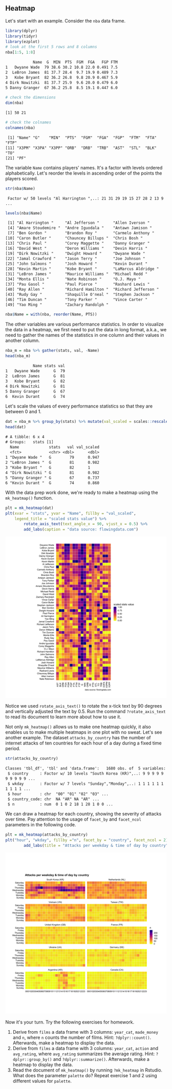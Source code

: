 ## Heatmap

Let's start with an example. Consider the `nba` data frame.


```r
library(dplyr)
library(tidyr)
library(ezplot)
# look at the first 5 rows and 8 columns
nba[1:5, 1:8]
```

```
            Name  G  MIN  PTS  FGM  FGA   FGP FTM
1   Dwyane Wade  79 38.6 30.2 10.8 22.0 0.491 7.5
2  LeBron James  81 37.7 28.4  9.7 19.9 0.489 7.3
3   Kobe Bryant  82 36.2 26.8  9.8 20.9 0.467 5.9
4 Dirk Nowitzki  81 37.7 25.9  9.6 20.0 0.479 6.0
5 Danny Granger  67 36.2 25.8  8.5 19.1 0.447 6.0
```

```r
# check the dimensions
dim(nba)
```

```
[1] 50 21
```

```r
# check the colnames
colnames(nba)
```

```
 [1] "Name" "G"    "MIN"  "PTS"  "FGM"  "FGA"  "FGP"  "FTM"  "FTA"  "FTP" 
[11] "X3PM" "X3PA" "X3PP" "ORB"  "DRB"  "TRB"  "AST"  "STL"  "BLK"  "TO"  
[21] "PF"  
```

The variable `Name` contains players' names. It's a factor with levels ordered 
alphabetically. Let's reorder the levels in ascending order of the points the 
players scored.


```r
str(nba$Name)
```

```
 Factor w/ 50 levels "Al Harrington ",..: 21 31 29 19 15 27 28 2 13 9 ...
```

```r
levels(nba$Name)
```

```
 [1] "Al Harrington "     "Al Jefferson "      "Allen Iverson "    
 [4] "Amare Stoudemire "  "Andre Iguodala "    "Antawn Jamison "   
 [7] "Ben Gordon "        "Brandon Roy "       "Carmelo Anthony "  
[10] "Caron Butler "      "Chauncey Billups "  "Chris Bosh "       
[13] "Chris Paul "        "Corey Maggette "    "Danny Granger "    
[16] "David West "        "Deron Williams "    "Devin Harris "     
[19] "Dirk Nowitzki "     "Dwight Howard "     "Dwyane Wade "      
[22] "Jamal Crawford "    "Jason Terry "       "Joe Johnson "      
[25] "John Salmons "      "Josh Howard "       "Kevin Durant "     
[28] "Kevin Martin "      "Kobe Bryant "       "LaMarcus Aldridge "
[31] "LeBron James "      "Maurice Williams "  "Michael Redd "     
[34] "Monta Ellis "       "Nate Robinson "     "O.J. Mayo "        
[37] "Pau Gasol "         "Paul Pierce "       "Rashard Lewis "    
[40] "Ray Allen "         "Richard Hamilton "  "Richard Jefferson "
[43] "Rudy Gay "          "Shaquille O'neal "  "Stephen Jackson "  
[46] "Tim Duncan "        "Tony Parker "       "Vince Carter "     
[49] "Yao Ming "          "Zachary Randolph " 
```

```r
nba$Name = with(nba, reorder(Name, PTS))
```

The other variables are various performance statistics. In order to visualize 
the data in a heatmap, we first need to put the data in long format, a.k.a., we 
need to gather the names of the statistics in one column and their values in 
another column.


```r
nba_m = nba %>% gather(stats, val, -Name)
head(nba_m)
```

```
            Name stats val
1   Dwyane Wade      G  79
2  LeBron James      G  81
3   Kobe Bryant      G  82
4 Dirk Nowitzki      G  81
5 Danny Granger      G  67
6  Kevin Durant      G  74
```

Let's scale the values of every performance statistics so that they are between 
0 and 1. 


```r
dat = nba_m %>% group_by(stats) %>% mutate(val_scaled = scales::rescale(val))
head(dat)
```

```
# A tibble: 6 x 4
# Groups:   stats [1]
  Name             stats   val val_scaled
  <fct>            <chr> <dbl>      <dbl>
1 "Dwyane Wade "   G        79      0.947
2 "LeBron James "  G        81      0.982
3 "Kobe Bryant "   G        82      1    
4 "Dirk Nowitzki " G        81      0.982
5 "Danny Granger " G        67      0.737
6 "Kevin Durant "  G        74      0.860
```

With the data prep work done, we're ready to make a heatmap using the 
`mk_heatmap()` function.


```r
plt = mk_heatmap(dat)
plt(xvar = "stats", yvar = "Name", fillby = "val_scaled", 
    legend_title = "scaled stats value") %>%
        rotate_axis_text(text_angle_x = 90, vjust_x = 0.5) %>% 
        add_labs(caption = "data source: flowingdata.com")
```

![NBA Performance Statistics](images/heatmap_nba-1.png)

Notice we used `rotate_axis_text()` to rotate the x-tick text by 90 degrees and
vertically adjusted the text by 0.5. Run the command `?rotate_axis_text` to read
its document to learn more about how to use it. 

Not only `mk_heatmap()` allows us to make one heatmap quickly, it also enables
us to make multiple heatmaps in one plot with no sweat. Let's see another 
example. The dataset `attacks_by_country` has the number of internet 
attacks of ten countries for each hour of a day during a fixed time period. 


```r
str(attacks_by_country)
```

```
Classes 'tbl_df', 'tbl' and 'data.frame':	1680 obs. of  5 variables:
 $ country     : Factor w/ 10 levels "South Korea (KR)",..: 9 9 9 9 9 9 9 9 9 9 ...
 $ wkday       : Factor w/ 7 levels "Sunday","Monday",..: 1 1 1 1 1 1 1 1 1 1 ...
 $ hour        : chr  "00" "01" "02" "03" ...
 $ country_code: chr  NA "AR" NA "AR" ...
 $ n           : num  0 1 0 2 18 1 28 1 0 0 ...
```

We can draw a heatmap for each country, showing the severity of attacks over 
time. Pay attention to the usage of `facet_by` and `facet_ncol` parameters in
the following code.


```r
plt = mk_heatmap(attacks_by_country)
plt("hour", "wkday", fillby ="n", facet_by = "country", facet_ncol = 2) %>%
        add_labs(title = "Attacks per weekday & time of day by country")
```

![Internet Attacks overtime by country](images/heatmap_attacks_by_country-1.png)

Now it's your turn. Try the following exercises for homework.

1. Derive from `films` a data frame with 3 columns: `year_cat`, `made_money` and
`n`, where `n` counts the number of films. Hint: `?dplyr::count()`. Afterwards, 
make a heatmap to display the data.
2. Derive from `films` a data frame with 3 columns: `year_cat`, `action` and
`avg_rating`, where `avg_rating` summarizes the average rating. Hint: 
`?dplyr::group_by()` and `?dplyr::summarize()`. Afterwards, make a heatmap to
display the data.
3. Read the document of `mk_heatmap()` by running `?mk_heatmap` in Rstudio. 
What does the parameter `palette` do? Repeat exercise 1 and 2 using different 
values for `palette`.
